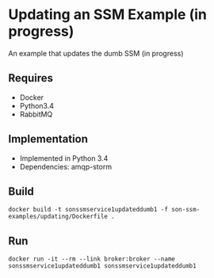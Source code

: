 # Updating an SSM Example (in progress)
An example that updates the dumb SSM (in progress)

## Requires
* Docker
* Python3.4
* RabbitMQ

## Implementation
* Implemented in Python 3.4
* Dependencies: amqp-storm

## Build
`docker build -t sonssmservice1updateddumb1 -f son-ssm-examples/updating/Dockerfile .`

## Run
`docker run -it --rm --link broker:broker --name sonssmservice1updateddumb1 sonssmservice1updateddumb1`